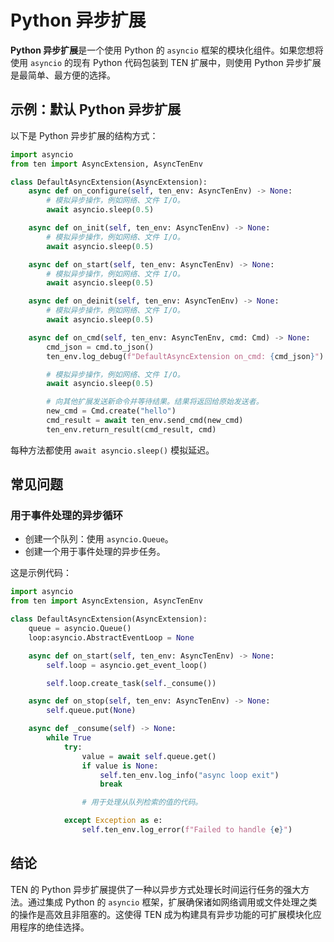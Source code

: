 # Python 异步扩展

**Python 异步扩展**是一个使用 Python 的 `asyncio` 框架的模块化组件。如果您想将使用 `asyncio` 的现有 Python 代码包装到 TEN 扩展中，则使用 Python 异步扩展是最简单、最方便的选择。

## 示例：默认 Python 异步扩展

以下是 Python 异步扩展的结构方式：

```python
import asyncio
from ten import AsyncExtension, AsyncTenEnv

class DefaultAsyncExtension(AsyncExtension):
    async def on_configure(self, ten_env: AsyncTenEnv) -> None:
        # 模拟异步操作，例如网络、文件 I/O。
        await asyncio.sleep(0.5)

    async def on_init(self, ten_env: AsyncTenEnv) -> None:
        # 模拟异步操作，例如网络、文件 I/O。
        await asyncio.sleep(0.5)

    async def on_start(self, ten_env: AsyncTenEnv) -> None:
        # 模拟异步操作，例如网络、文件 I/O。
        await asyncio.sleep(0.5)

    async def on_deinit(self, ten_env: AsyncTenEnv) -> None:
        # 模拟异步操作，例如网络、文件 I/O。
        await asyncio.sleep(0.5)

    async def on_cmd(self, ten_env: AsyncTenEnv, cmd: Cmd) -> None:
        cmd_json = cmd.to_json()
        ten_env.log_debug(f"DefaultAsyncExtension on_cmd: {cmd_json}")

        # 模拟异步操作，例如网络、文件 I/O。
        await asyncio.sleep(0.5)

        # 向其他扩展发送新命令并等待结果。结果将返回给原始发送者。
        new_cmd = Cmd.create("hello")
        cmd_result = await ten_env.send_cmd(new_cmd)
        ten_env.return_result(cmd_result, cmd)
```

每种方法都使用 `await asyncio.sleep()` 模拟延迟。

## 常见问题

### 用于事件处理的异步循环

-   创建一个队列：使用 `asyncio.Queue`。
-   创建一个用于事件处理的异步任务。

这是示例代码：

```python
import asyncio
from ten import AsyncExtension, AsyncTenEnv

class DefaultAsyncExtension(AsyncExtension):
    queue = asyncio.Queue()
    loop:asyncio.AbstractEventLoop = None

    async def on_start(self, ten_env: AsyncTenEnv) -> None:
        self.loop = asyncio.get_event_loop()

        self.loop.create_task(self._consume())

    async def on_stop(self, ten_env: AsyncTenEnv) -> None:
        self.queue.put(None)

    async def _consume(self) -> None:
        while True
            try:
                value = await self.queue.get()
                if value is None:
                    self.ten_env.log_info("async loop exit")
                    break

                # 用于处理从队列检索的值的代码。

            except Exception as e:
                self.ten_env.log_error(f"Failed to handle {e}")
```

## 结论

TEN 的 Python 异步扩展提供了一种以异步方式处理长时间运行任务的强大方法。通过集成 Python 的 `asyncio` 框架，扩展确保诸如网络调用或文件处理之类的操作是高效且非阻塞的。这使得 TEN 成为构建具有异步功能的可扩展模块化应用程序的绝佳选择。
